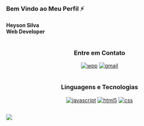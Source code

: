 ### Bem Vindo ao Meu Perfil ⚡ 
#### Heyson Silva <br> Web Developer
#
### <center> Entre em Contato </center>
<center>

[![wpp](https://img.shields.io/badge/WhatsApp-25D366?style=for-the-badge&logo=whatsapp&logoColor=white)](wa.link/ju5q3v)
[![gmail](https://img.shields.io/badge/Gmail-D14836?style=for-the-badge&logo=gmail&logoColor=white)](heysonsilva98@gmail.com)

</center>

#
### <center> Linguagens e Tecnologias </center>

<center>

[![javascript](https://img.shields.io/badge/JavaScript-323330?style=for-the-badge&logo=javascript&logoColor=F7DF1E)]()
[![html5](https://img.shields.io/badge/HTML5-E34F26?style=for-the-badge&logo=html5&logoColor=white)]()
[![css](https://img.shields.io/badge/CSS3-1572B6?style=for-the-badge&logo=css3&logoColor=white)]()
</center>

##
<img src="https://github-readme-stats.vercel.app/api/top-langs/?username=nextzeera&theme=blue-green">

